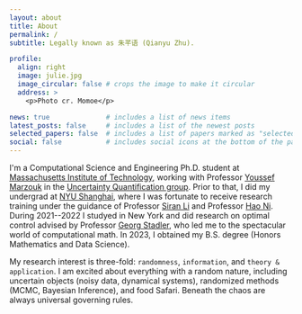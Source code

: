 ```yaml
---
layout: about
title: About
permalink: /
subtitle: Legally known as 朱芊语 (Qianyu Zhu).

profile:
  align: right
  image: julie.jpg
  image_circular: false # crops the image to make it circular
  address: >
    <p>Photo cr. Momoe</p>

news: true              # includes a list of news items
latest_posts: false     # includes a list of the newest posts
selected_papers: false  # includes a list of papers marked as "selected={true}"
social: false           # includes social icons at the bottom of the page
---
```


I'm a Computational Science and Engineering Ph.D. student at [Massachusetts Institute of Technology](https://cse.mit.edu/), working with Professor [Youssef Marzouk](https://uqgroup.mit.edu/home) in the [Uncertainty Quantification group](https://uqgroup.mit.edu/home). Prior to that, I did my undergrad at [NYU Shanghai](https://shanghai.nyu.edu/), where I was fortunate to receive research training under the guidance of Professor [Siran Li](https://siranlivictor.wixsite.com/maths) and Professor [Hao Ni](https://iris.ucl.ac.uk/iris/browse/profile?upi=HNIXX56). During 2021--2022 I studyed in New York and did research on optimal control advised by Professor [Georg Stadler](https://math.nyu.edu/~stadler/), who led me to the spectacular world of computational math. In 2023, I obtained my B.S. degree (Honors Mathematics and Data Science).

My research interest is three-fold: `randomness`, `information`, and `theory & application`. I am excited about everything with a random nature, including uncertain objects (noisy data, dynamical systems), randomized methods (MCMC, Bayesian Inference), and food Safari. Beneath the chaos are always universal governing rules.

<!-- Write your biography here. Tell the world about yourself. Link to your favorite [subreddit](http://reddit.com). You can put a picture in, too. The code is already in, just name your picture `prof_pic.jpg` and put it in the `img/` folder.

Put your address / P.O. box / other info right below your picture. You can also disable any of these elements by editing `profile` property of the YAML header of your `_pages/about.md`. Edit `_bibliography/papers.bib` and Jekyll will render your [publications page](/al-folio/publications/) automatically.

Link to your social media connections, too. This theme is set up to use [Font Awesome icons](http://fortawesome.github.io/Font-Awesome/) and [Academicons](https://jpswalsh.github.io/academicons/), like the ones below. Add your Facebook, Twitter, LinkedIn, Google Scholar, or just disable all of them. -->
